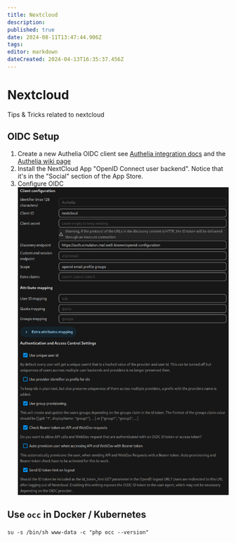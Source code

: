 ```yaml
---
title: Nextcloud
description: 
published: true
date: 2024-08-11T13:47:44.906Z
tags: 
editor: markdown
dateCreated: 2024-04-13T16:35:37.456Z
---
```


# Nextcloud
Tips & Tricks related to nextcloud

## OIDC Setup
1. Create a new Authelia OIDC client
	 see [Authelia integration docs](https://www.authelia.com/integration/openid-connect/nextcloud/) and the [Authelia wiki page](/en/authelia)
2. Install the NextCloud App "OpenID Connect user backend". Notice that it's in the "Social" section of the App Store.
3. Configure OIDC
![nextcloud oidc configuration](/nextcloud_oidc_configuration.png)

## Use `occ` in Docker / Kubernetes
`su -s /bin/sh www-data -c "php occ --version"`